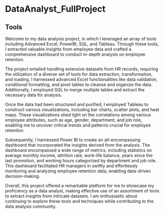 # DataAnalyst_FullProject

## Tools
Welcome to my data analysis project, in which I leveraged an array of tools including Advanced Excel, PowerBI, SQL, and Tableau. Through these tools, I extracted valuable insights from employee data and crafted a comprehensive dashboard to conduct in-depth analysis on employee retention.

The project entailed handling extensive datasets from HR records, requiring the utilization of a diverse set of tools for data extraction, transformation, and loading. I harnessed advanced Excel functionalities like data validation, conditional formatting, and pivot tables to cleanse and organize the data. Additionally, I employed SQL to merge multiple tables and extract the necessary data for analysis.

Once the data had been structured and purified, I employed Tableau to construct various visualizations, including bar charts, scatter plots, and heat maps. These visualizations shed light on the correlations among various employee attributes, such as age, gender, department, and job role, enabling me to uncover critical trends and patterns crucial for employee retention.

Subsequently, I harnessed Power BI to create an all-encompassing dashboard that incorporated the insights derived from the analysis. The dashboard encompassed a wide range of metrics, including statistics on average monthly income, attrition rate, work-life balance, years since the last promotion, and working hours categorized by department and job role. This dashboard facilitated HR managers in swiftly and effortlessly monitoring and analyzing employee retention data, enabling data-driven decision-making.

Overall, this project offered a remarkable platform for me to showcase my proficiency as a data analyst, making effective use of an assortment of tools to extract insights from intricate datasets. I am enthusiastic about continuing to explore these tools and techniques while contributing to the data analysis community.
